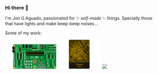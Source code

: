 ### Hi there 👋

I'm Jon G.Aguado, passionated for ✨ _self-made_ ✨ things. Specially those that have lights and make beep-beep noises...

Some of my work:
<ul>
   <img src="https://github.com/JGAguado/ElectroLab/blob/master/Documentation/Images/Render.png" width="30%">    
   <img src="https://github.com/JGAguado/PrintedCityBoard/blob/main/Vienna/Documentation/Images/Bottom.png" width="30%">       
   <img src="https://github.com/JGAguado/uBike/blob/main/Documentation/Images/Top.png" width="30%">    
</ul>
